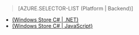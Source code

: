 > [AZURE.SELECTOR-LIST (Platform | Backend)]
- [(Windows Store C# | .NET)](/en-us/documentation/articles/mobile-services-dotnet-backend-windows-store-dotnet-aad-graph-info/)
- [(Windows Store C# | JavaScript)](/en-us/documentation/articles/mobile-services-javascript-backend-windows-store-dotnet-aad-graph-info/)
<!--HONumber=27-->
